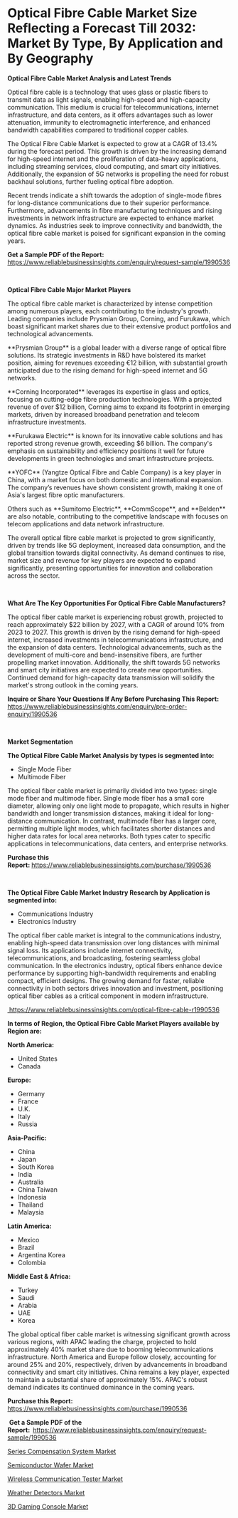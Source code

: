 <p><h1>Optical Fibre Cable Market Size Reflecting a Forecast Till 2032: Market By Type, By Application and By Geography</h1></p><p><strong>Optical Fibre Cable Market Analysis and Latest Trends</strong></p>
<p><p>Optical fibre cable is a technology that uses glass or plastic fibers to transmit data as light signals, enabling high-speed and high-capacity communication. This medium is crucial for telecommunications, internet infrastructure, and data centers, as it offers advantages such as lower attenuation, immunity to electromagnetic interference, and enhanced bandwidth capabilities compared to traditional copper cables.</p><p>The Optical Fibre Cable Market is expected to grow at a CAGR of 13.4% during the forecast period. This growth is driven by the increasing demand for high-speed internet and the proliferation of data-heavy applications, including streaming services, cloud computing, and smart city initiatives. Additionally, the expansion of 5G networks is propelling the need for robust backhaul solutions, further fueling optical fibre adoption. </p><p>Recent trends indicate a shift towards the adoption of single-mode fibres for long-distance communications due to their superior performance. Furthermore, advancements in fibre manufacturing techniques and rising investments in network infrastructure are expected to enhance market dynamics. As industries seek to improve connectivity and bandwidth, the optical fibre cable market is poised for significant expansion in the coming years.</p></p>
<p><strong>Get a Sample PDF of the Report:&nbsp;</strong> <a href="https://www.reliablebusinessinsights.com/enquiry/request-sample/1990536?utm_campaign=1873&utm_medium=2&utm_source=Github&utm_content=ia&utm_term=06042025&utm_id=optical-fibre-cable">https://www.reliablebusinessinsights.com/enquiry/request-sample/1990536</a></p>
<p>&nbsp;</p>
<p><strong>Optical Fibre Cable Major Market Players</strong></p>
<p><p>The optical fibre cable market is characterized by intense competition among numerous players, each contributing to the industry's growth. Leading companies include Prysmian Group, Corning, and Furukawa, which boast significant market shares due to their extensive product portfolios and technological advancements.</p><p>**Prysmian Group** is a global leader with a diverse range of optical fibre solutions. Its strategic investments in R&D have bolstered its market position, aiming for revenues exceeding €12 billion, with substantial growth anticipated due to the rising demand for high-speed internet and 5G networks.</p><p>**Corning Incorporated** leverages its expertise in glass and optics, focusing on cutting-edge fibre production technologies. With a projected revenue of over $12 billion, Corning aims to expand its footprint in emerging markets, driven by increased broadband penetration and telecom infrastructure investments.</p><p>**Furukawa Electric** is known for its innovative cable solutions and has reported strong revenue growth, exceeding $6 billion. The company's emphasis on sustainability and efficiency positions it well for future developments in green technologies and smart infrastructure projects.</p><p>**YOFC** (Yangtze Optical Fibre and Cable Company) is a key player in China, with a market focus on both domestic and international expansion. The company’s revenues have shown consistent growth, making it one of Asia's largest fibre optic manufacturers.</p><p>Others such as **Sumitomo Electric**, **CommScope**, and **Belden** are also notable, contributing to the competitive landscape with focuses on telecom applications and data network infrastructure. </p><p>The overall optical fibre cable market is projected to grow significantly, driven by trends like 5G deployment, increased data consumption, and the global transition towards digital connectivity. As demand continues to rise, market size and revenue for key players are expected to expand significantly, presenting opportunities for innovation and collaboration across the sector.</p></p>
<p>&nbsp;</p>
<p><strong>What Are The Key Opportunities For Optical Fibre Cable Manufacturers?</strong></p>
<p><p>The optical fiber cable market is experiencing robust growth, projected to reach approximately $22 billion by 2027, with a CAGR of around 10% from 2023 to 2027. This growth is driven by the rising demand for high-speed internet, increased investments in telecommunications infrastructure, and the expansion of data centers. Technological advancements, such as the development of multi-core and bend-insensitive fibers, are further propelling market innovation. Additionally, the shift towards 5G networks and smart city initiatives are expected to create new opportunities. Continued demand for high-capacity data transmission will solidify the market's strong outlook in the coming years.</p></p>
<p><strong>Inquire or Share Your Questions If Any Before Purchasing This Report:</strong> <a href="https://www.reliablebusinessinsights.com/enquiry/pre-order-enquiry/1990536?utm_campaign=1873&utm_medium=2&utm_source=Github&utm_content=ia&utm_term=06042025&utm_id=optical-fibre-cable">https://www.reliablebusinessinsights.com/enquiry/pre-order-enquiry/1990536</a></p>
<p>&nbsp;</p>
<p><strong>Market Segmentation</strong></p>
<p><strong>The Optical Fibre Cable Market Analysis by types is segmented into:</strong></p>
<p><ul><li>Single Mode Fiber</li><li>Multimode Fiber</li></ul></p>
<p><p>The optical fiber cable market is primarily divided into two types: single mode fiber and multimode fiber. Single mode fiber has a small core diameter, allowing only one light mode to propagate, which results in higher bandwidth and longer transmission distances, making it ideal for long-distance communication. In contrast, multimode fiber has a larger core, permitting multiple light modes, which facilitates shorter distances and higher data rates for local area networks. Both types cater to specific applications in telecommunications, data centers, and enterprise networks.</p></p>
<p><strong>Purchase this Report:&nbsp;</strong><a href="https://www.reliablebusinessinsights.com/purchase/1990536?utm_campaign=1873&utm_medium=2&utm_source=Github&utm_content=ia&utm_term=06042025&utm_id=optical-fibre-cable">https://www.reliablebusinessinsights.com/purchase/1990536</a></p>
<p>&nbsp;</p>
<p><strong>The Optical Fibre Cable Market Industry Research by Application is segmented into:</strong></p>
<p><ul><li>Communications Industry</li><li>Electronics Industry</li></ul></p>
<p><p>The optical fiber cable market is integral to the communications industry, enabling high-speed data transmission over long distances with minimal signal loss. Its applications include internet connectivity, telecommunications, and broadcasting, fostering seamless global communication. In the electronics industry, optical fibers enhance device performance by supporting high-bandwidth requirements and enabling compact, efficient designs. The growing demand for faster, reliable connectivity in both sectors drives innovation and investment, positioning optical fiber cables as a critical component in modern infrastructure.</p></p>
<p><a href="https://www.reliablebusinessinsights.com/optical-fibre-cable-r1990536?utm_campaign=1873&utm_medium=2&utm_source=Github&utm_content=ia&utm_term=06042025&utm_id=optical-fibre-cable">&nbsp;https://www.reliablebusinessinsights.com/optical-fibre-cable-r1990536</a></p>
<p><strong>In terms of Region, the Optical Fibre Cable Market Players available by Region are:</strong></p>
<p>
    <p> <strong> North America: </strong>
        <ul>
            <li>United States</li>
            <li>Canada</li>
        </ul>
        </p> 
    <p> <strong> Europe: </strong>
        <ul>
            <li>Germany</li>
            <li>France</li>
            <li>U.K.</li>
            <li>Italy</li>
            <li>Russia</li>
        </ul>
        </p> 
    <p> <strong> Asia-Pacific: </strong>
        <ul>
            <li>China</li>
            <li>Japan</li>
            <li>South Korea</li>
            <li>India</li>
            <li>Australia</li>
            <li>China Taiwan</li>
            <li>Indonesia</li>
            <li>Thailand</li>
            <li>Malaysia</li>
        </ul>
        </p> 
    <p> <strong> Latin America: </strong>
        <ul>
            <li>Mexico</li>
            <li>Brazil</li>
            <li>Argentina Korea</li>
            <li>Colombia</li>
        </ul>
        </p> 
    <p> <strong> Middle East & Africa: </strong>
        <ul>
            <li>Turkey</li>
            <li>Saudi</li>
            <li>Arabia</li>
            <li>UAE</li>
            <li>Korea</li>
        </ul>
    </p>
    </p>
<p><p>The global optical fiber cable market is witnessing significant growth across various regions, with APAC leading the charge, projected to hold approximately 40% market share due to booming telecommunications infrastructure. North America and Europe follow closely, accounting for around 25% and 20%, respectively, driven by advancements in broadband connectivity and smart city initiatives. China remains a key player, expected to maintain a substantial share of approximately 15%. APAC's robust demand indicates its continued dominance in the coming years.</p></p>
<p><strong>Purchase this Report: </strong><a href="https://www.reliablebusinessinsights.com/purchase/1990536?utm_campaign=1873&utm_medium=2&utm_source=Github&utm_content=ia&utm_term=06042025&utm_id=optical-fibre-cable">https://www.reliablebusinessinsights.com/purchase/1990536</a></p>
<p>&nbsp;<strong>Get a Sample PDF of the Report:&nbsp;&nbsp;</strong><a href="https://www.reliablebusinessinsights.com/enquiry/request-sample/1990536?utm_campaign=1873&utm_medium=2&utm_source=Github&utm_content=ia&utm_term=06042025&utm_id=optical-fibre-cable">https://www.reliablebusinessinsights.com/enquiry/request-sample/1990536</a></p>
<p><strong></strong></p>
<p><p><a href="https://github.com/achilekirwan/Market-Research-Report-List-1/blob/main/series-compensation-system-market.md?utm_campaign=1873&utm_medium=2&utm_source=Github&utm_content=ia&utm_term=06042025&utm_id=optical-fibre-cable">Series Compensation System Market</a></p><p><a href="https://github.com/yosenadhler/Market-Research-Report-List-1/blob/main/semiconductor-wafer-market.md?utm_campaign=1873&utm_medium=2&utm_source=Github&utm_content=ia&utm_term=06042025&utm_id=optical-fibre-cable">Semiconductor Wafer Market</a></p><p><a href="https://github.com/safurdorthu8/Market-Research-Report-List-1/blob/main/wireless-communication-tester-market.md?utm_campaign=1873&utm_medium=2&utm_source=Github&utm_content=ia&utm_term=06042025&utm_id=optical-fibre-cable">Wireless Communication Tester Market</a></p><p><a href="https://github.com/roceljiabur/Market-Research-Report-List-1/blob/main/weather-detectors-market.md?utm_campaign=1873&utm_medium=2&utm_source=Github&utm_content=ia&utm_term=06042025&utm_id=optical-fibre-cable">Weather Detectors Market</a></p><p><a href="https://github.com/bettysbozer/Market-Research-Report-List-1/blob/main/3d-gaming-console-market.md?utm_campaign=1873&utm_medium=2&utm_source=Github&utm_content=ia&utm_term=06042025&utm_id=optical-fibre-cable">3D Gaming Console Market</a></p></p>